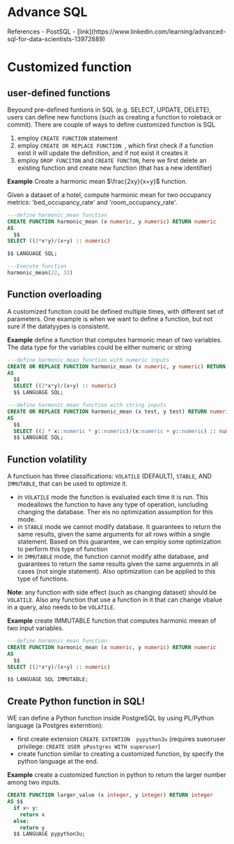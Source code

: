 <h1> Advance SQL</h1>
References
- PostSQL
- [link](https://www.linkedin.com/learning/advanced-sql-for-data-scientists-13972889)

# Customized function

## user-defined functions
Beyound pre-defined funtions in SQL (e.g. SELECT, UPDATE, DELETE), users can define new functions (such as creating a function to roleback or commit). There are couple of ways to define customized function is SQL
1. employ `CREATE FUNCTION` statement
2. employ `CREATE OR REPLACE FUNCTION `, which first check if a function exist it will update the definition, and if not exist it creates it
3. employ `DROP FUNCITON` and `CREATE FUNCTON`, here we first delete an existing function and create new function (that has a  new identifier)

__Example__ Create a harmonic mean $\frac{2xy}{x+y}$ function.

Given a dataset of a hotel, compute harmonic mean for two occupancy metrics: 'bed_occupancy_rate' and  'room_occupancy_rate'.
```SQL
---define harmonic_mean function
CREATE FUNCTION harmonic_mean (x numeric, y numeric) RETURN numeric
AS
  $$
SELECT ((2*x*y)/(x+y) :: numeric)

$$ LANGUAGE SQL;

---Execute function 
harmonic_mean(22, 33)
```

## Function overloading
A customized function could be defined multiple times, with different set of parameters. One example is when we want to define a function, but not sure if the datatyypes is consistent. 

__Example__ define a function that computes harmonic mean of two variables. The data type for the variables could be either numeric or string
```sql
---define harmonic_mean function with numeric inputs
CREATE OR REPLACE FUNCTION harmonic_mean (x numeric, y numeric) RETURN numeric
AS
  $$
  SELECT ((2*x*y)/(x+y) :: numeric)
  $$ LANGUAGE SQL;

---define harmonic_mean function with string inputs
CREATE OR REPLACE FUNCTION harmonic_mean (x test, y test) RETURN numeric
AS
  $$
  SELECT ((2 * x::numeric * y::numeric)/(x:numeric + y::numeric) :: numeric)
  $$ LANGUAGE SQL;
```

## Function volatility
A functiuon has three classifications: `VOLATILE` (DEFAULT), `STABLE`, AND `IMMUTABLE`, that can be used to optimize it. 
- in `VOLATILE` mode the function is evaluated each time it is run. This modeallows the function to have any type of operation, iuncluding changing the database. Ther eis no optimization assumption for this mode.
- in `STABLE` mode we cannot modify database. It guarantees to return the same results, given the same arguments for all rows within a single statement. Based on this guarantee, we can employ some optimization to perform this type of function
- in `IMMUTABLE` mode, the function cannot modify athe database, and guarantees to return the same results given the same arguemnts in all cases (not single statement). Also optimization can be applied to this type of functions.

__Note__: any function with side effect (such as changing dataset) should be `VOLATILE`. Also any function that use a function in it that can change vbalue in a query, also needs to be `VOLATILE`.

__Example__ create IMMUTABLE function that computes harmonic meean of two input variables.
```SQL
---define harmonic_mean function
CREATE FUNCTION harmonic_mean (x numeric, y numeric) RETURN numeric
AS
  $$
SELECT ((2*x*y)/(x+y) :: numeric)

$$ LANGUAGE SQL IMMUTABLE;
```

## Create Python function in SQL!
WE can define a Python function inside PostgreSQL by using PL/Python language (a Postgres externtion): 
- first create extension `CREATE EXTENTION  pypython3u` (requires sueoruser privilege: `CREATE USER pPostgres WITH superuser`)
- create function similar to creating a customized function, by specify the python language at the end.

__Example__ create a customized function in python to return the larger number among two inputs.
```sql
CREATE FUNCTION larger_value (x integer, y integer) RETURN integer
AS $$
  if x> y:
    return x
  else:
    return y
  $$ LANGUAGE pypython3u;
```










